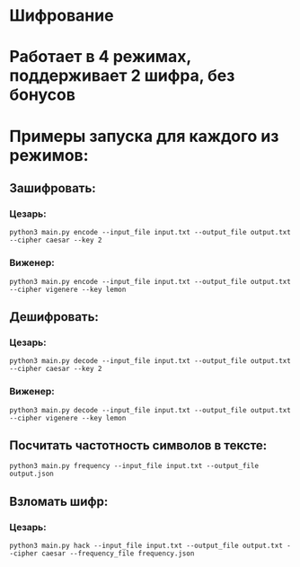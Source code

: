 # Шифрование

# Работает в 4 режимах, поддерживает 2 шифра, без бонусов
# Примеры запуска для каждого из режимов:
## Зашифровать:
### Цезарь:
`python3 main.py encode --input_file input.txt --output_file output.txt --cipher caesar --key 2`
### Виженер:
`python3 main.py encode --input_file input.txt --output_file output.txt --cipher vigenere --key lemon`
## Дешифровать:
### Цезарь:
`python3 main.py decode --input_file input.txt --output_file output.txt --cipher caesar --key 2`
### Виженер:
`python3 main.py decode --input_file input.txt --output_file output.txt --cipher vigenere --key lemon`
## Посчитать частотность символов в тексте:
`python3 main.py frequency --input_file input.txt --output_file output.json`
## Взломать шифр:
### Цезарь:
`python3 main.py hack --input_file input.txt --output_file output.txt --cipher caesar --frequency_file frequency.json`
